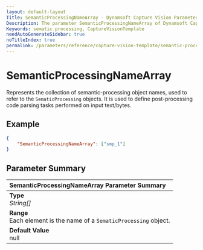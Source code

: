 ```yaml
---
layout: default-layout
Title: SemanticProcessingNameArray - Dynamsoft Capture Vision Parameters
Description: The parameter SemanticProcessingNameArray of Dynamsoft Capture Vision defines the collection of semantic-processing object names.
Keywords: sematic processing, CaptureVisionTemplate
needAutoGenerateSidebar: true
noTitleIndex: true
permalink: /parameters/reference/capture-vision-template/semantic-processing-name-array.html
---
```


# SemanticProcessingNameArray

Represents the collection of semantic-processing object names, used to refer to the `SematicProcessing` objects. It is used to define post-processing code parsing tasks performed on input text/bytes.

## Example

```json
{
    "SemanticProcessingNameArray": ["smp_1"]
}
```

## Parameter Summary

| SemanticProcessingNameArray Parameter Summary |
| :----------------------------------- |
| **Type**<br>*String[]* |
| **Range**<br>Each element is the name of a `SematicProcessing` object. |
| **Default Value**<br>null |

